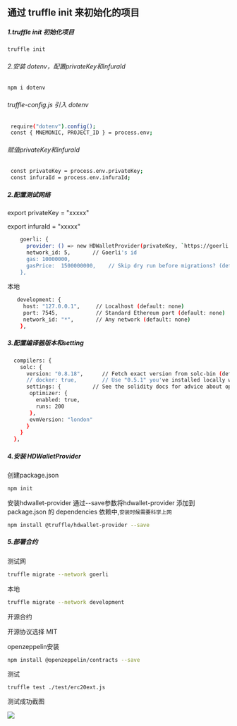 





## 通过 truffle init 来初始化的项目

##### 1.truffle init 初始化项目

```bash
truffle init
```

###### 2.安装 dotenv，配置privateKey和infuraId

```bash
npm i dotenv
```



###### truffle-config.js 引入 dotenv

```bash
 require("dotenv").config();
 const { MNEMONIC, PROJECT_ID } = process.env;
```



###### 赋值privateKey和infuraId

```bash
 const privateKey = process.env.privateKey;
 const infuraId = process.env.infuraId;
```



##### 2.配置测试网络



export privateKey = "xxxxx"

export infuraId =  "xxxxx"

```bash
    goerli: {
      provider: () => new HDWalletProvider(privateKey, `https://goerli.infura.io/v3/${infuraId}`),
      network_id: 5,       // Goerli's id
      gas: 10000000,
      gasPrice:  1500000000,    // Skip dry run before migrations? (default: false for public nets )
    },
```

本地



```bash
   development: {
     host: "127.0.0.1",     // Localhost (default: none)
     port: 7545,            // Standard Ethereum port (default: none)
     network_id: "*",       // Any network (default: none)
    },
```



##### 3.配置编译器版本和setting

```bash
  compilers: {
    solc: {
      version: "0.8.18",      // Fetch exact version from solc-bin (default: truffle's version)
      // docker: true,        // Use "0.5.1" you've installed locally with docker (default: false)
      settings: {          // See the solidity docs for advice about optimization and evmVersion
       optimizer: {
         enabled: true,
         runs: 200
       },
       evmVersion: "london"
      }
    }
  },
```

##### 4.安装 HDWalletProvider



创建package.json

```bash
npm init
```

安装hdwallet-provider 通过--save参数将hdwallet-provider 添加到 package.json 的 dependencies 依赖中,`安装时候需要科学上网`

```bash
npm install @truffle/hdwallet-provider --save
```





##### 5.部署合约



测试网

```bash
truffle migrate --network goerli
```

本地

```bash
truffle migrate --network development
```



开源合约

开源协议选择 MIT





openzeppelin安装

```bash
npm install @openzeppelin/contracts --save
```



测试

```
truffle test ./test/erc20ext.js
```



测试成功截图



![](https://uniepicweb.s3.ap-southeast-1.amazonaws.com/solidity/truffleTestOk.png)



